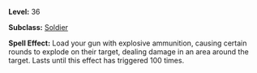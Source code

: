 <!-- TITLE: Spell: Explosive Rounds -->

**Level:** 36

**Subclass:** [Soldier](soldier)

**Spell Effect:**  Load your gun with explosive ammunition, causing certain rounds to explode on their target, dealing damage in an area around the target.  Lasts until this effect has triggered 100 times.